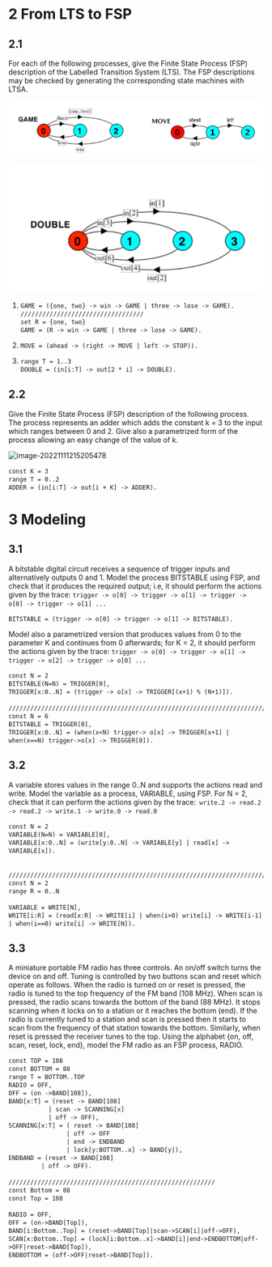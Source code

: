 # 2 From LTS to FSP

## 2.1

For each of the following processes, give the Finite State Process (FSP) description of the Labelled Transition System (LTS). The FSP descriptions may be checked by generating the corresponding state machines with LTSA.

![image-20221111214955588](image-20221111214955588.png)

![image-20221111215016395](image-20221111215016395.png)

1. ```FSP
   GAME = ({one, two} -> win -> GAME | three -> lose -> GAME).
   //////////////////////////////////
   set R = {one, two}
   GAME = (R -> win -> GAME | three -> lose -> GAME).
   ```

2. ```FSP
   MOVE = (ahead -> (right -> MOVE | left -> STOP)).
   ```

3. ```FSP
   range T = 1..3
   DOUBLE = (in[i:T] -> out[2 * i] -> DOUBLE).
   ```

## 2.2

Give the Finite State Process (FSP) description of the following process. The process represents an adder which adds the constant k = 3 to the input which ranges between 0 and 2. Give also a parametrized form of the process allowing an easy change of the value of k.

![image-20221111215205478](image-20221111215205478.png)

```FSP
const K = 3
range T = 0..2
ADDER = (in[i:T] -> out[i + K] -> ADDER).
```

# 3 Modeling

## 3.1

 A bitstable digital circuit receives a sequence of trigger inputs and alternatively outputs 0 and 1. Model the process BITSTABLE using FSP, and check that it produces the required output; i.e, it should perform the actions given by the trace: `trigger -> o[0] -> trigger -> o[1] -> trigger -> o[0] -> trigger -> o[1] ...`

```FSP
BITSTABLE = (trigger -> o[0] -> trigger -> o[1] -> BITSTABLE).
```

Model also a parametrized version that produces values from 0 to the parameter K and continues from 0 afterwards; for K = 2, it should perform the actions given by the trace: `trigger -> o[0] -> trigger -> o[1] -> trigger -> o[2] -> trigger -> o[0] ...`

```FSP
const N = 2
BITSTABLE(N=N) = TRIGGER[0],
TRIGGER[x:0..N] = (trigger -> o[x] -> TRIGGER[(x+1) % (N+1)]).

/////////////////////////////////////////////////////////////////////////
const N = 6
BITSTABLE = TRIGGER[0],
TRIGGER[x:0..N] = (when(x<N) trigger-> o[x] -> TRIGGER[x+1] | when(x==N) trigger->o[x] -> TRIGGER[0]).
```

## 3.2

A variable stores values in the range 0..N and supports the actions read and write. Model the variable as a process, VARIABLE, using FSP. For N = 2, check that it can perform the actions given by the trace:` write.2 -> read.2 -> read.2 -> write.1 -> write.0 -> read.0`

```FSP
const N = 2
VARIABLE(N=N) = VARIABLE[0],
VARIABLE[x:0..N] = (write[y:0..N] -> VARIABLE[y] | read[x] -> VARIABLE[x]).


////////////////////////////////////////////////////////////////////////////////////////
const N = 2
range R = 0..N

VARIABLE = WRITE[N],
WRITE[i:R] = (read[x:R] -> WRITE[i] | when(i>0) write[i] -> WRITE[i-1] | when(i==0) write[i] -> WRITE[N]).
```

## 3.3

A miniature portable FM radio has three controls. An on/off switch turns the device on and off. Tuning is controlled by two buttons scan and reset which operate as follows. When the radio is turned on or reset is pressed, the radio is tuned to the top frequency of the FM band (108 MHz). When scan is pressed, the radio scans towards the bottom of the band (88 MHz). It stops scanning when it locks on to a station or it reaches the bottom (end). If the radio is currently tuned to a station and scan is pressed then it starts to scan from the frequency of that station towards the bottom. Similarly, when reset is pressed the receiver tunes to the top. Using the alphabet {on, off, scan, reset, lock, end}, model the FM radio as an FSP process, RADIO.

```FSP
const TOP = 108
const BOTTOM = 88
range T = BOTTOM..TOP
RADIO = OFF,
OFF = (on ->BAND[108]),
BAND[x:T] = (reset -> BAND[108]
           | scan -> SCANNING[x]
           | off -> OFF),
SCANNING[x:T] = ( reset -> BAND[108]
                | off -> OFF
                | end -> ENDBAND
                | lock[y:BOTTOM..x] -> BAND[y]),
ENDBAND = (reset -> BAND[108]
         | off -> OFF).
         
/////////////////////////////////////////////////////////
const Bottom = 88
const Top = 108

RADIO = OFF,
OFF = (on->BAND[Top]),
BAND[i:Bottom..Top] = (reset->BAND[Top]|scan->SCAN[i]|off->OFF),
SCAN[x:Bottom..Top] = (lock[i:Bottom..x]->BAND[i]|end->ENDBOTTOM|off->OFF|reset->BAND[Top]),
ENDBOTTOM = (off->OFF|reset->BAND[Top]).
```

